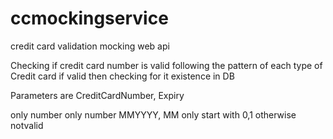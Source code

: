 # ccmockingservice
credit card validation mocking web api

Checking if credit card number is valid following the pattern of each type of Credit card
if valid then checking for it existence in DB

Parameters are CreditCardNumber, Expiry

 <param name="CreditCardNumber">only number</param>
 <param name="Expiry">only number MMYYYY, MM only start with 0,1 otherwise notvalid</param>

